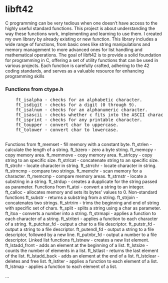 # libft42

 C programming can be very tedious when one doesn’t have access to the highly useful
standard functions. This project is about understanding the way these functions work, implementing and learning to use them. I created my own library by already existing or new function. This library includes a wide range of functions, from basic ones like string manipulations and memory management to more advanced ones for list handling and mathematical operations. The goal of libft42 is to provide a solid foundation for programming in C, offering a set of utility functions that can be used in various projects. Each function is carefully crafted, adhering to the 42 coding standards, and serves as a valuable resource for enhancing programming skills


<h3>Functions from ctype.h </h3>
    <pre>
    ft_isalpha - checks for an alphabetic character.
    ft_isdigit - checks for a digit (0 through 9).
    ft_isalnum - checks for an alphanumeric character.
    ft_isascii - checks whether c fits into the ASCII character set.
    ft_isprint - checks for any printable character.
    ft_toupper - convert char to uppercase.
    ft_tolower - convert char to lowercase.
    </pre>
Functions from <string.h>
    ft_memset - fill memory with a constant byte.
    ft_strlen - calculate the length of a string.
    ft_bzero - zero a byte string.
    ft_memcpy - copy memory area.
    ft_memmove - copy memory area.
    ft_strlcpy - copy string to an specific size.
    ft_strlcat - concatenate string to an specific size.
    ft_strchr - locate character in string.
    ft_strrchr - locate character in string.
    ft_strncmp - compare two strings.
    ft_memchr - scan memory for a character.
    ft_memcmp - compare memory areas.
    ft_strnstr - locate a substring in a string.
    ft_strdup - creates a dupplicate for the string passed as parameter.
Functions from <stdlib.h>
    ft_atoi - convert a string to an integer.
    ft_calloc - allocates memory and sets its bytes' values to 0.
Non-standard functions
    ft_substr - returns a substring from a string.
    ft_strjoin - concatenates two strings.
    ft_strtrim - trims the beginning and end of string with specific set of chars.
    ft_split - splits a string using a char as parameter.
    ft_itoa - converts a number into a string.
    ft_strmapi - applies a function to each character of a string.
    ft_striteri - applies a function to each character of a string.
    ft_putchar_fd - output a char to a file descriptor.
    ft_putstr_fd - output a string to a file descriptor.
    ft_putendl_fd - output a string to a file descriptor, followed by a new line.
    ft_putnbr_fd - output a number to a file descriptor.
Linked list functions
    ft_lstnew - creates a new list element.
    ft_lstadd_front - adds an element at the beginning of a list.
    ft_lstsize - counts the number of elements in a list.
    ft_lstlast - returns the last element of the list.
    ft_lstadd_back - adds an element at the end of a list.
    ft_lstclear - deletes and free list.
    ft_lstiter - applies a function to each element of a list.
    ft_lstmap - applies a function to each element of a list.

...
